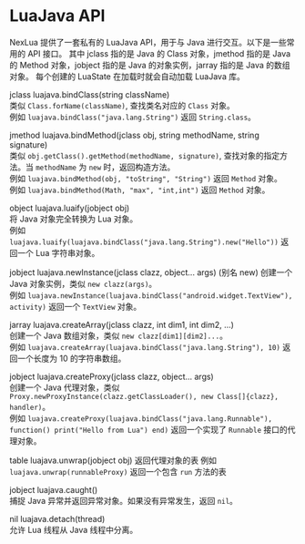 # LuaJava API

NexLua 提供了一套私有的 LuaJava API，用于与 Java 进行交互。以下是一些常用的 API 接口。
其中 jclass 指的是 Java 的 Class 对象，jmethod 指的是 Java 的 Method 对象，jobject 指的是 Java 的对象实例，jarray 指的是 Java 的数组对象。
每个创建的 LuaState 在加载时就会自动加载 LuaJava 库。

jclass luajava.bindClass(string className)  
类似 `Class.forName(className)`, 查找类名对应的 `Class` 对象。  
例如 `luajava.bindClass("java.lang.String")` 返回 `String.class`。

jmethod luajava.bindMethod(jclass obj, string methodName, string signature)  
类似 `obj.getClass().getMethod(methodName, signature)`, 查找对象的指定方法。当 `methodName` 为 `new` 时，返回构造方法。  
例如 `luajava.bindMethod(obj, "toString", "String")` 返回 `Method` 对象。  
例如 `luajava.bindMethod(Math, "max", "int,int")` 返回 `Method` 对象。

object luajava.luaify(jobject obj)  
将 Java 对象完全转换为 Lua 对象。  
例如 `luajava.luaify(luajava.bindClass("java.lang.String").new("Hello"))` 返回一个 Lua 字符串对象。

jobject luajava.newInstance(jclass clazz, object... args)  (别名 new)
创建一个 Java 对象实例，类似 `new clazz(args)`。  
例如 `luajava.newInstance(luajava.bindClass("android.widget.TextView"), activity)` 返回一个 `TextView` 对象。

jarray luajava.createArray(jclass clazz, int dim1, int dim2, ...)  
创建一个 Java 数组对象，类似 `new clazz[dim1][dim2]...`。  
例如 `luajava.createArray(luajava.bindClass("java.lang.String"), 10)` 返回一个长度为 10 的字符串数组。

jobject luajava.createProxy(jclass clazz, object... args)  
创建一个 Java 代理对象，类似 `Proxy.newProxyInstance(clazz.getClassLoader(), new Class[]{clazz}, handler)`。  
例如 `luajava.createProxy(luajava.bindClass("java.lang.Runnable"), function() print("Hello from Lua") end)` 返回一个实现了 `Runnable` 接口的代理对象。

table luajava.unwrap(jobject obj)
返回代理对象的表
例如 `luajava.unwrap(runnableProxy)` 返回一个包含 `run` 方法的表

jobject luajava.caught()  
捕捉 Java 异常并返回异常对象。如果没有异常发生，返回 `nil`。

nil luajava.detach(thread)  
允许 Lua 线程从 Java 线程中分离。
